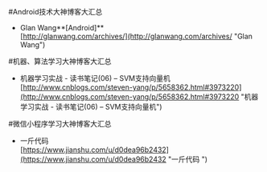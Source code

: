 #Android技术大神博客大汇总
- Glan Wang**[Android]**<br>[http://glanwang.com/archives/](http://glanwang.com/archives/ "Glan Wang")

#机器、算法学习大神博客大汇总
- 机器学习实战 - 读书笔记(06) – SVM支持向量机<br>[http://www.cnblogs.com/steven-yang/p/5658362.html#3973220](http://www.cnblogs.com/steven-yang/p/5658362.html#3973220 "机器学习实战 - 读书笔记(06) – SVM支持向量机")

#微信小程序学习大神博客大汇总
- 一斤代码 <br>[https://www.jianshu.com/u/d0dea96b2432](https://www.jianshu.com/u/d0dea96b2432 "一斤代码 ")
